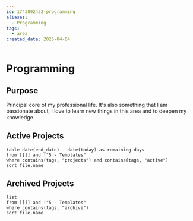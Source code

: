 ```yaml
---
id: 1743802452-programming
aliases:
  - Programming
tags:
  - area
created_date: 2025-04-04
---
```

# Programming
## Purpose
Principal core of my professional life. It's also something that I am passionate about, I love to learn new things in this area and to deepen my knowledge.
## Active Projects
```dataview
table date(end_date) - date(today) as remaining-days
from [[]] and !"5 - Templates"
where contains(tags, "projects") and contains(tags, "active")
sort file.name
```
## Archived Projects
```dataview
list
from [[]] and !"5 - Templates"
where contains(tags, "archive")
sort file.name
```